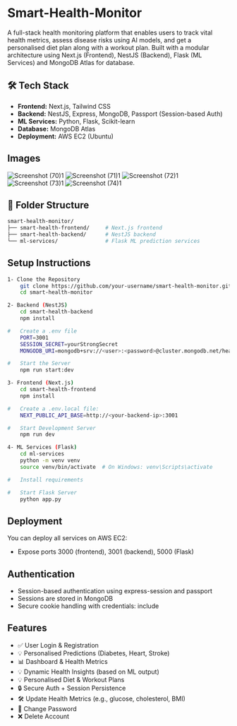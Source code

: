 # Smart-Health-Monitor
A full-stack health monitoring platform that enables users to track vital health metrics, assess disease risks using AI models, and get a personalised diet plan along with a workout plan. Built with a modular architecture using Next.js (Frontend), NestJS (Backend), Flask (ML Services) and MongoDB Atlas for database.

## 🛠️ Tech Stack
- **Frontend:** Next.js, Tailwind CSS
- **Backend:** NestJS, Express, MongoDB, Passport (Session-based Auth)
- **ML Services:** Python, Flask, Scikit-learn
- **Database:** MongoDB Atlas
- **Deployment:** AWS EC2 (Ubuntu)

## Images
![Screenshot (70)1](https://github.com/user-attachments/assets/f39428ba-9ef6-42fc-a5b7-8ec82afb82df)
![Screenshot (71)1](https://github.com/user-attachments/assets/68fd8f7e-ae53-4fa1-ad54-67d90335e23a)
![Screenshot (72)1](https://github.com/user-attachments/assets/d89d9ab2-e284-456d-8e7a-94b504862cce)
![Screenshot (73)1](https://github.com/user-attachments/assets/4d9bb48e-10f3-410a-896e-d50e81cb39a4)
![Screenshot (74)1](https://github.com/user-attachments/assets/2b795682-6e03-411f-9e7e-4ce9569a67f2)


## 📁 Folder Structure
```bash
smart-health-monitor/
├── smart-health-frontend/     # Next.js frontend
├── smart-health-backend/      # NestJS backend
└── ml-services/               # Flask ML prediction services
```

## Setup Instructions
```bash
1- Clone the Repository
    git clone https://github.com/your-username/smart-health-monitor.git
    cd smart-health-monitor

2- Backend (NestJS)
    cd smart-health-backend
    npm install

#   Create a .env file
    PORT=3001
    SESSION_SECRET=yourStrongSecret
    MONGODB_URI=mongodb+srv://<user>:<password>@cluster.mongodb.net/health_db

#   Start the Server
    npm run start:dev

3- Frontend (Next.js)
    cd smart-health-frontend
    npm install

#   Create a .env.local file:
    NEXT_PUBLIC_API_BASE=http://<your-backend-ip>:3001

#   Start Development Server
    npm run dev

4- ML Services (Flask)
    cd ml-services
    python -m venv venv
    source venv/bin/activate  # On Windows: venv\Scripts\activate

#   Install requirements

#   Start Flask Server
    python app.py
```
## Deployment
You can deploy all services on AWS EC2:
- Expose ports 3000 (frontend), 3001 (backend), 5000 (Flask)

## Authentication
- Session-based authentication using express-session and passport
- Sessions are stored in MongoDB
- Secure cookie handling with credentials: include

## Features
- ✅ User Login & Registration
- 💡 Personalised Predictions (Diabetes, Heart, Stroke)
- 📊 Dashboard & Health Metrics
- 💡 Dynamic Health Insights (based on ML output)
- 💡 Personalised Diet & Workout Plans
- 🔒 Secure Auth + Session Persistence
- 🛠️ Update Health Metrics (e.g., glucose, cholesterol, BMI)
- 🔄 Change Password
- ❌ Delete Account

